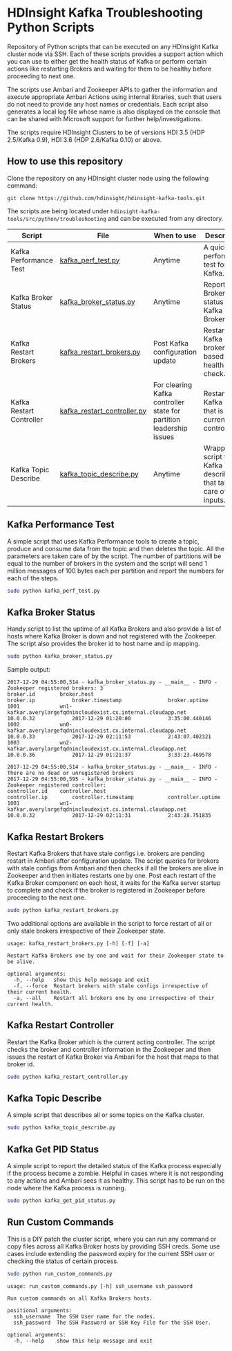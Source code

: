 # HDInsight Kafka Troubleshooting Python Scripts

Repository of Python scripts that can be executed on any HDInsight Kafka cluster node via SSH. 
Each of these scripts provides a support action which you can use to either get the health status of Kafka or perform certain actions like restarting Brokers and waiting for them to be healthy before proceeding to next one.

The scripts use Ambari and Zookeeper APIs to gather the information and execute appropriate Ambari Actions using internal libraries, such that users do not need to provide any host names or credentials.
Each script also generates a local log file whose name is also displayed on the console that can be shared with Microsoft support for further help/investigations.

The scripts require HDInsight Clusters to be of versions HDI 3.5 (HDP 2.5/Kafka 0.9), HDI 3.6 (HDP 2.6/Kafka 0.10) or above.

## How to use this repository
Clone the repository on any HDInsight cluster node using the following command:

```
git clone https://github.com/hdinsight/hdinsight-kafka-tools.git
```

The scripts are being located under ```hdinsight-kafka-tools/src/python/troubleshooting``` and can be executed from any directory.

| Script                   | File                                                       | When to use                                                         | Description                                                            |
|--------------------------|------------------------------------------------------------|---------------------------------------------------------------------|------------------------------------------------------------------------|
| Kafka Performance Test   | [kafka_perf_test.py](kafka_perf_test.py)                   | Anytime                                                             | A quick performance test for Kafka.                                    |
| Kafka Broker Status      | [kafka_broker_status.py](kafka_broker_status.py)           | Anytime                                                             | Reports Broker status for all Kafka Brokers.                           |
| Kafka Restart Brokers    | [kafka_restart_brokers.py](kafka_restart_brokers.py)       | Post Kafka configuration update                                     | Restarts Kafka brokers based on health check.                          |
| Kafka Restart Controller | [kafka_restart_controller.py](kafka_restart_controller.py) | For clearing Kafka controller state for partition leadership issues | Restarts Kafka Broker that is the current controller.                  |
| Kafka Topic Describe     | [kafka_topic_describe.py](kafka_topic_describe.py)         | Anytime                                                             | Wrapper script for Kafka Topic describe that takes care of all inputs. |


## Kafka Performance Test
A simple script that uses Kafka Performance tools to create a topic, produce and consume data from the topic and then deletes the topic. All the parameters are taken care of by the script.
The number of partitions will be equal to the number of brokers in the system and the script will send 1 million messages of 100 bytes each per partition and report the numbers for each of the steps.

```bash
sudo python kafka_perf_test.py
```

## Kafka Broker Status
Handy script to list the uptime of all Kafka Brokers and also provide a list of hosts where Kafka Broker is down and not registered with the Zookeeper.
The script also provides the broker id to host name and ip mapping.

```bash
sudo python kafka_broker_status.py
```

Sample output:
```
2017-12-29 04:55:00,514 - kafka_broker_status.py - __main__ - INFO - Zookeeper registered brokers: 3
broker.id        broker.host                                                        broker.ip            broker.timestamp               broker.uptime
1001             wn1-kafkar.averylargefqdnincloudexist.cx.internal.cloudapp.net     10.0.0.32            2017-12-29 01:20:00            3:35:00.440146
1002             wn0-kafkar.averylargefqdnincloudexist.cx.internal.cloudapp.net     10.0.0.33            2017-12-29 02:11:53            2:43:07.402321
1003             wn2-kafkar.averylargefqdnincloudexist.cx.internal.cloudapp.net     10.0.0.36            2017-12-29 01:21:37            3:33:23.469578

2017-12-29 04:55:00,514 - kafka_broker_status.py - __main__ - INFO - There are no dead or unregistered brokers
2017-12-29 04:55:00,595 - kafka_broker_status.py - __main__ - INFO - Zookeeper registered controller:
controller.id    controller.host                                                        controller.ip        controller.timestamp           controller.uptime
1001             wn1-kafkar.averylargefqdnincloudexist.cx.internal.cloudapp.net         10.0.0.32            2017-12-29 02:11:31            2:43:28.751835
```

## Kafka Restart Brokers
Restart Kafka Brokers that have stale configs i.e. brokers are pending restart in Ambari after configuration update. 
The script queries for brokers with stale configs from Ambari and then checks if all the brokers are alive in Zookeeper and then initiates restarts one by one.
Post each restart of the Kafka Broker component on each host, it waits for the Kafka server startup to complete and check if the broker is registered in Zookeeper before proceeding to the next one.

```bash
sudo python kafka_restart_brokers.py
```

Two additional options are available in the script to force restart of all or only stale brokers irrespective of their Zookeeper state.

```
usage: kafka_restart_brokers.py [-h] [-f] [-a]

Restart Kafka Brokers one by one and wait for their Zookeeper state to be alive.

optional arguments:
  -h, --help   show this help message and exit
  -f, --force  Restart brokers with stale configs irrespective of their current health.
  -a, --all    Restart all brokers one by one irrespective of their current health.
```

## Kafka Restart Controller
Restart the Kafka Broker which is the current acting controller. 
The script checks the broker and controller information in the Zookeeper and then issues the restart of Kafka Broker via Ambari for the host that maps to that broker id.

```bash
sudo python kafka_restart_controller.py
```

## Kafka Topic Describe
A simple script that describes all or some topics on the Kafka cluster.

```bash
sudo python kafka_topic_describe.py
```

## Kafka Get PID Status
A simple script to report the detailed status of the Kafka process especially if the process became a zombie. Helpful in cases where it is not responding to any actions and Ambari sees it as healthy.
This script has to be run on the node where the Kafka process is running.

```bash
sudo python kafka_get_pid_status.py
```

## Run Custom Commands
This is a DIY patch the cluster script, where you can run any command or copy files across all Kafka Broker hosts by providing SSH creds. 
Some use cases include extending the password expiry for the current SSH user or checking the status of certain process.

```bash
sudo python run_custom_commands.py
```

```
usage: run_custom_commands.py [-h] ssh_username ssh_password

Run custom commands on all Kafka Brokers hosts.

positional arguments:
  ssh_username  The SSH User name for the nodes.
  ssh_password  The SSH Password or SSH Key File for the SSH User.

optional arguments:
  -h, --help    show this help message and exit
```